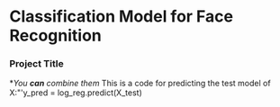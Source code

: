 # Classification Model for Face Recognition
### Project Title
**You **can** combine them*
This is a code for predicting the test model of X:"'y_pred = log_reg.predict(X_test)
